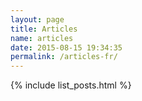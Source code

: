 ```yaml
---
layout: page
title: Articles
name: articles
date: 2015-08-15 19:34:35
permalink: /articles-fr/
---
```


{% include list_posts.html %}
